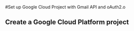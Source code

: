 #Set up Google Cloud Project with Gmail API and oAuth2.o

## Create a Google Cloud Platform project

